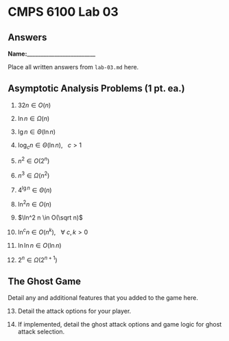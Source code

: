 # CMPS 6100 Lab 03
## Answers

**Name:**_________________________


Place all written answers from `lab-03.md` here.

## Asymptotic Analysis Problems (1 pt. ea.)

1. $32n \in O(n)$




2. $\ln n \in \Omega(n)$



3. $\lg n \in \Theta(\ln n)$



4. $\log_c n \in \Theta(\ln n)$, $~~c > 1$



5. $n^2 \in O(2^n)$



6. $n^3 \in \Omega(n^2)$



7. $4^{\lg n} \in \Theta(n)$



8. $\ln^2 n \in O(n)$



9. $\ln^2 n \in O(\sqrt n)$



10. $\ln^c n \in O(n^k)$, $~~\forall ~ c,k > 0$ 



11. $\ln \ln n \in O(\ln n)$



12.  $2^n \in \Omega(2^{n+1})$



## The Ghost Game

Detail any and additional features that you added to the game here. 

13. Detail the attack options for your player.


14. If implemented, detail the ghost attack options and game logic for 
ghost attack selection.

